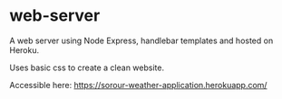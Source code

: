 # web-server

A web server using Node Express, handlebar templates and hosted on Heroku.

Uses basic css to create a clean website.

Accessible here: https://sorour-weather-application.herokuapp.com/ 
